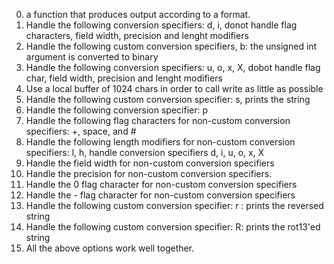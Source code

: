 0. a function that produces output according to a format.
1. Handle the following conversion specifiers: d, i, donot handle flag characters, field width, precision and lenght modifiers
2. Handle the following custom conversion specifiers, b: the unsigned int argument is converted to binary
3. Handle the following conversion specifiers: u, o, x, X, dobot handle flag char, field width, precision and lenght modifiers
4. Use a local buffer of 1024 chars in order to call write as little as possible
5. Handle the following custom conversion specifier: s, prints the string
6. Handle the following conversion specifier: p
7. Handle the following flag characters for non-custom conversion specifiers: +, space, and #
8. Handle the following length modifiers for non-custom conversion specifiers: l, h, handle conversion specifiers d, i, u, o, x, X
9. Handle the field width for non-custom conversion specifiers
10. Handle the precision for non-custom conversion specifiers.
11. Handle the 0 flag character for non-custom conversion specifiers
12. Handle the - flag character for non-custom conversion specifiers
13. Handle the following custom conversion specifier: r : prints the reversed string
14. Handle the following custom conversion specifier: R: prints the rot13'ed string
15. All the above options work well together.
